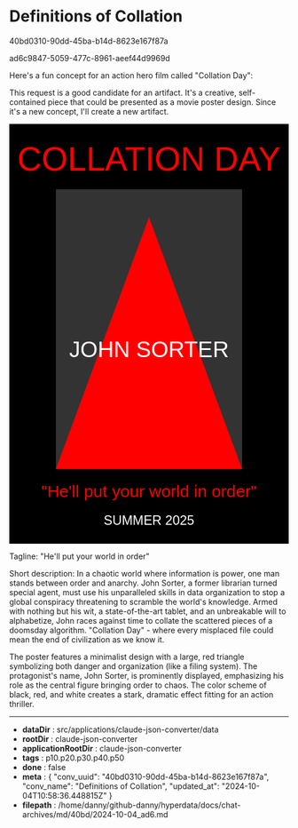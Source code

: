 # Definitions of Collation

40bd0310-90dd-45ba-b14d-8623e167f87a

ad6c9847-5059-477c-8961-aeef44d9969d

 Here's a fun concept for an action hero film called "Collation Day":

<antThinking>This request is a good candidate for an artifact. It's a creative, self-contained piece that could be presented as a movie poster design. Since it's a new concept, I'll create a new artifact.</antThinking>

<antArtifact identifier="collation-day-poster" type="image/svg+xml" title="Collation Day Movie Poster">
<svg xmlns="http://www.w3.org/2000/svg" viewBox="0 0 300 450">
  <rect width="100%" height="100%" fill="#000"/>
  <text x="150" y="50" font-family="Arial Black, sans-serif" font-size="36" fill="#ff0000" text-anchor="middle">COLLATION DAY</text>
  <rect x="50" y="70" width="200" height="300" fill="#333"/>
  <polygon points="150,100 50,370 250,370" fill="#ff0000"/>
  <text x="150" y="250" font-family="Arial, sans-serif" font-size="24" fill="#fff" text-anchor="middle">JOHN SORTER</text>
  <text x="150" y="400" font-family="Arial, sans-serif" font-size="18" fill="#ff0000" text-anchor="middle">"He'll put your world in order"</text>
  <text x="150" y="430" font-family="Arial, sans-serif" font-size="14" fill="#fff" text-anchor="middle">SUMMER 2025</text>
</svg>
</antArtifact>

Tagline: "He'll put your world in order"

Short description:
In a chaotic world where information is power, one man stands between order and anarchy. John Sorter, a former librarian turned special agent, must use his unparalleled skills in data organization to stop a global conspiracy threatening to scramble the world's knowledge. Armed with nothing but his wit, a state-of-the-art tablet, and an unbreakable will to alphabetize, John races against time to collate the scattered pieces of a doomsday algorithm. "Collation Day" - where every misplaced file could mean the end of civilization as we know it.

The poster features a minimalist design with a large, red triangle symbolizing both danger and organization (like a filing system). The protagonist's name, John Sorter, is prominently displayed, emphasizing his role as the central figure bringing order to chaos. The color scheme of black, red, and white creates a stark, dramatic effect fitting for an action thriller.

---

* **dataDir** : src/applications/claude-json-converter/data
* **rootDir** : claude-json-converter
* **applicationRootDir** : claude-json-converter
* **tags** : p10.p20.p30.p40.p50
* **done** : false
* **meta** : {
  "conv_uuid": "40bd0310-90dd-45ba-b14d-8623e167f87a",
  "conv_name": "Definitions of Collation",
  "updated_at": "2024-10-04T10:58:36.448815Z"
}
* **filepath** : /home/danny/github-danny/hyperdata/docs/chat-archives/md/40bd/2024-10-04_ad6.md